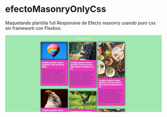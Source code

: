 # efectoMasonryOnlyCss
Maquetando plantilla full Responsive de Efecto masonry usando puro css sin framework con Flexbox.

![Screenshot](screenshot.png)
